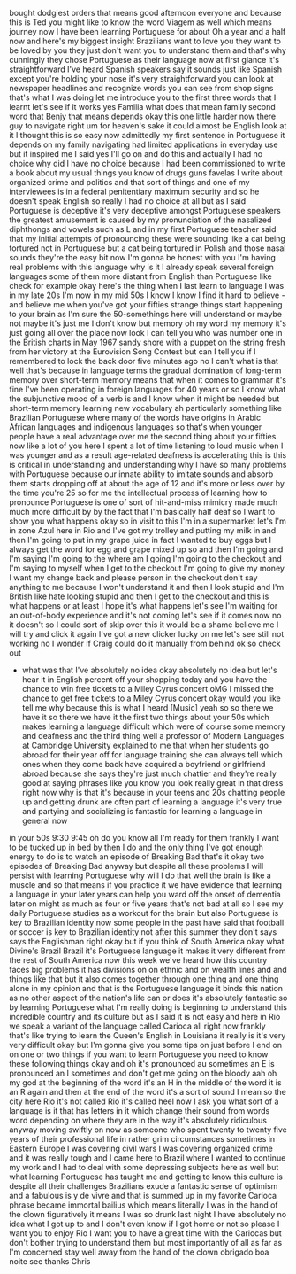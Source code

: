 
bought dodgiest orders that means good
afternoon everyone and because this is
Ted you might like to know the word
Viagem as well which means journey now I
have been learning Portuguese for about
Oh a year and a half now and here&#39;s my
biggest insight Brazilians want to love
you they want to be loved by you they
just don&#39;t want you to understand them
and that&#39;s why cunningly they chose
Portuguese as their language now at
first glance it&#39;s straightforward I&#39;ve
heard Spanish speakers say it sounds
just like Spanish except you&#39;re holding
your nose it&#39;s very straightforward you
can look at newspaper headlines and
recognize words you can see from shop
signs that&#39;s what I was doing
let me introduce you to the first three
words that I learnt let&#39;s see if it
works yes
Familia what does that mean family
second word that Benjy that means
depends okay this one little harder now
there guy to navigate right um for
heaven&#39;s sake it could almost be English
look at it I thought this is so easy now
admittedly my first sentence in
Portuguese it depends on my family
navigating had limited applications in
everyday use but it inspired me I said
yes I&#39;ll go on and do this and actually
I had no choice why did I have no choice
because I had been commissioned to write
a book about my usual things you know of
drugs guns favelas I write about
organized crime and
politics and that sort of things and one
of my interviewees is in a federal
penitentiary maximum security and so he
doesn&#39;t speak English so really I had no
choice at all but as I said Portuguese
is deceptive
it&#39;s very deceptive amongst Portuguese
speakers the greatest amusement is
caused by my pronunciation of the
nasalized diphthongs and vowels such as
L and in my first Portuguese teacher
said that my initial attempts of
pronouncing these were sounding like a
cat being tortured not in Portuguese but
a cat being tortured in Polish and those
nasal sounds they&#39;re the easy bit now
I&#39;m gonna be honest with you I&#39;m having
real problems with this language why is
it I already speak several foreign
languages some of them more distant from
English than Portuguese like check for
example okay
here&#39;s the thing when I last learn to
language I was in my late 20s I&#39;m now in
my mid 50s I know I know I find it hard
to believe - and believe me when you&#39;ve
got your fifties strange things start
happening to your brain as I&#39;m sure the
50-somethings here will understand or
maybe not maybe it&#39;s just me I don&#39;t
know but memory oh my word my memory
it&#39;s just going all over the place now
look I can tell you who was number one
in the British charts in May 1967 sandy
shore with a puppet on the string fresh
from her victory at the Eurovision Song
Contest but can I tell you if I
remembered to lock the back door five
minutes ago no I can&#39;t
what is that well that&#39;s because in
language
terms the gradual domination of
long-term memory over short-term memory
means that when it comes to grammar it&#39;s
fine I&#39;ve been operating in foreign
languages for 40 years or so I know what
the subjunctive mood of a verb is and I
know when it might be needed but
short-term memory learning new
vocabulary ah particularly something
like Brazilian Portuguese where many of
the words have origins in Arabic African
languages and indigenous languages so
that&#39;s when younger people have a real
advantage over me the second thing about
your fifties now like a lot of you here
I spent a lot of time listening to loud
music when I was younger and as a result
age-related deafness is accelerating
this is this is critical in
understanding and understanding why I
have so many problems with Portuguese
because our innate ability to imitate
sounds and absorb them starts dropping
off at about the age of 12 and it&#39;s more
or less over by the time you&#39;re 25 so
for me the intellectual process of
learning how to pronounce Portuguese is
one of sort of hit-and-miss
mimicry made much much more difficult by
by the fact that I&#39;m basically half deaf
so I want to show you what happens okay
so in visit to this I&#39;m in a supermarket
let&#39;s I&#39;m in zone Azul here in Rio and
I&#39;ve got my trolley and putting my milk
in and then I&#39;m going to put in my grape
juice in fact I wanted to buy eggs but I
always get the word for egg and grape
mixed up so and then I&#39;m going and I&#39;m
saying I&#39;m going to the where am I going
I&#39;m going to the checkout and I&#39;m saying
to myself when I get to the checkout I&#39;m
going to give my money I want my change
back and
please person in the checkout don&#39;t say
anything to me because I won&#39;t
understand it and then I look stupid and
I&#39;m British like hate looking stupid and
then I get to the checkout and this is
what happens or at least I hope it&#39;s
what happens let&#39;s see I&#39;m waiting for
an out-of-body experience and it&#39;s not
coming let&#39;s see if it comes now no it
doesn&#39;t so I could sort of skip over
this it would be a shame believe me I
will try and click it again I&#39;ve got a
new clicker lucky on me let&#39;s see still
not working no I wonder if Craig could
do it manually from behind ok so check
out
- what was that I&#39;ve absolutely no idea
okay absolutely no idea but let&#39;s hear
it in English percent off your shopping
today and you have the chance to win
free tickets to a Miley Cyrus concert
oMG I missed the chance to get free
tickets to a Miley Cyrus concert okay
would you like tell me why because this
is what I heard
[Music]
yeah so so there we have it so there we
have it the first two things about your
50s which makes learning a language
difficult which were of course some
memory and deafness and the third thing
well a professor of Modern Languages at
Cambridge University explained to me
that when her students go abroad for
their year off for language training she
can always tell which ones when they
come back have acquired a boyfriend or
girlfriend abroad because she says
they&#39;re just much chattier and they&#39;re
really good at saying phrases like you
know you look really great in that dress
right now why is that it&#39;s because in
your teens and 20s chatting people up
and getting drunk are often part of
learning a language it&#39;s very true and
partying and socializing is fantastic
for learning a language in general now

in your 50s 9:30 9:45 oh do you know all
I&#39;m ready for them frankly I want to be
tucked up in bed
by then I do and the only thing I&#39;ve got
enough energy to do is to watch an
episode of Breaking Bad that&#39;s it
okay two episodes of Breaking Bad anyway
but despite all these problems I will
persist with learning Portuguese why
will I do that well the brain is like a
muscle and so that means if you practice
it we have evidence that learning a
language in your later years can help
you ward off the onset of dementia later
on might as much as four or five years
that&#39;s not bad at all so I see my daily
Portuguese studies as a workout for the
brain but also Portuguese is key
to Brazilian identity now some people in
the past have said that football or
soccer is key to Brazilian identity not
after this summer they don&#39;t says says
the Englishman right okay but if you
think of South America okay what
Divine&#39;s Brazil Brazil it&#39;s Portuguese
language it makes it very different from
the rest of South America now this week
we&#39;ve heard how this country faces big
problems it has divisions on on ethnic
and on wealth lines and and things like
that but it also comes together through
one thing and one thing alone in my
opinion and that is the Portuguese
language it binds this nation as no
other aspect of the nation&#39;s life can or
does it&#39;s absolutely fantastic so by
learning Portuguese what I&#39;m really
doing is beginning to understand this
incredible country and its culture but
as I said it is not easy and here in Rio
we speak a variant of the language
called Carioca all right now frankly
that&#39;s like trying to learn the Queen&#39;s
English in Louisiana
it really is it&#39;s very very difficult
okay but I&#39;m gonna give you some tips on
just before I end on on one or two
things if you want to learn Portuguese
you need to know these following things
okay
and oh it&#39;s pronounced au sometimes an E
is pronounced an I sometimes and don&#39;t
get me going on the bloody aah oh my god
at the beginning of the word
it&#39;s an H in the middle of the word it
is an R again and then at the end of the
word it&#39;s a sort of sound I mean so the
city here Rio it&#39;s not called Rio it&#39;s
called heel now I ask you what sort of a
language is it that has letters in it
which
change their sound from words word
depending on where they are in the way
it&#39;s absolutely ridiculous
anyway moving swiftly on now as someone
who spent twenty to twenty five years of
their professional life in rather grim
circumstances sometimes in Eastern
Europe I was covering civil wars I was
covering organized crime and it was
really tough and I came here to Brazil
where I wanted to continue my work and I
had to deal with some depressing
subjects here as well but what learning
Portuguese has taught me and getting to
know this culture is despite all their
challenges Brazilians exude a fantastic
sense of optimism and a fabulous is y de
vivre and that is summed up in my
favorite Carioca phrase became immortal
bailius which means literally I was in
the hand of the clown figuratively it
means I was so drunk last night I have
absolutely no idea what I got up to and
I don&#39;t even know if I got home or not
so please I want you to enjoy Rio I want
you to have a great time with the
Cariocas but don&#39;t bother trying to
understand them but most importantly of
all as far as I&#39;m concerned stay well
away from the hand of the clown obrigado
boa noite see
thanks Chris
